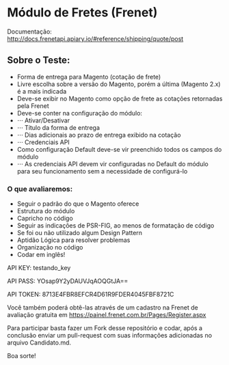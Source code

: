 # Módulo de Fretes (Frenet)

Documentação: http://docs.frenetapi.apiary.io/#reference/shipping/quote/post

## Sobre o Teste:
* Forma de entrega para Magento (cotação de frete)
* Livre escolha sobre a versão do Magento, porém a última (Magento 2.x) é a mais indicada
* Deve-se exibir no Magento como opção de frete as cotações retornadas pela Frenet
* Deve-se conter na configuração do módulo:
* ⋅⋅⋅ Ativar/Desativar
* ⋅⋅⋅ Título da forma de entrega
* ⋅⋅⋅ Dias adicionais ao prazo de entrega exibido na cotação
* ⋅⋅⋅ Credenciais API
* Como configuração Default deve-se vir preenchido todos os campos do módulo
* ⋅⋅⋅ As credenciais API devem vir configuradas no Default do módulo para seu funcionamento sem a necessidade de configurá-lo

### O que avaliaremos:

* Seguir o padrão do que o Magento oferece
* Estrutura do módulo
* Capricho no código
* Seguir as indicações de PSR-FIG, ao menos de formatação de código
* Se foi ou não utilizado algum Design Pattern
* Aptidão Lógica para resolver problemas
* Organização no código
* Codar em inglês! 


API KEY: testando_key

API PASS: YOsap9Y2yDAUVJqAOQGtJA==

API TOKEN: 8713E4FBR8EFCR4D61R9FDER4045FBF8721C

Você também poderá obtê-las através de um cadastro na Frenet de avaliação gratuita em https://painel.frenet.com.br/Pages/Register.aspx


Para participar basta fazer um Fork desse repositório e codar, após a conclusão enviar um pull-request com suas informações adicionadas no arquivo Candidato.md.

Boa sorte!
